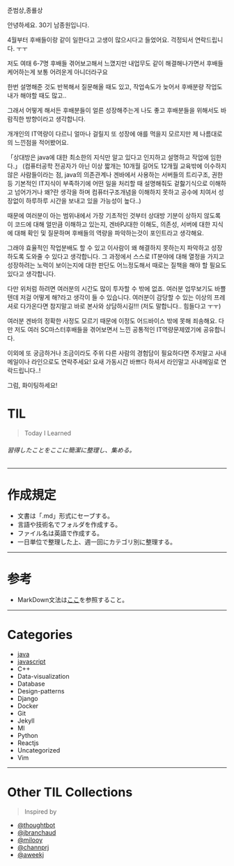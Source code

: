 준범상,종룔상

안녕하세요. 30기 남종원입니다.

4월부터 후배들이랑 같이 일한다고 고생이 많으시다고 들었어요.
걱정되서 연락드립니다. ㅜㅜ

저도 여태 6-7명 후배들 겪어보고해서 느꼈지만
내업무도 같이 해결해나가면서 후배들 케어하는게 보통 어려운게 아니더라구요

한번 설명해준 것도 반복해서 질문해올 때도 있고,
작업속도가 늦어서 후배분량 작업도 내가 해야할 때도 많고..

그래서 어떻게 해서든 후배분들이 얼른 성장해주는게 나도 좋고
후배분들을 위해서도 바람직한 방향이라고 생각합니다.

개개인의 IT역량이 다르니 얼마나 걸릴지 또 성장에 애를 먹을지 모르지만
제 나름대로의 느낀점을 적어봤어요.

「상대방은 java에 대한 최소한의 지식만 알고 있다고 인지하고 설명하고 작업에 임한다.」
(컴퓨터공학 전공자가 아닌 이상 짧개는 10개월 길어도 12개월 교육밖에 이수하지 않은
 사람들이라는 점, java의 의존관계나 겐바에서 사용하는 서버들의 트리구조, 권한 등
 기본적인 IT지식이 부족하기에 어떤 일을 처리할 때 설명해줘도 겉핧기식으로 이해하고
 넘어가거나 왜?란 생각을 하며 컴퓨터구조개념을 이해하지 못하고 
 공수에 치여서 성장없이 하루하루 시간을 보내고 있을 가능성이 높다..)
 
때문에 여러분이 아는 범위내에서 가장 기초적인 것부터 
상대방 기분이 상하지 않도록 이 코드에 대해 얼만큼 이해하고 있는지,
겐바PJ대한 이해도, 의존성, 서버에 대한 지식에 대해 확인 및 질문하며
후배들의 역량을 파악하는것이 포인트라고 생각해요.

그래야 효율적인 작업분배도 할 수 있고
이사람이 왜 해결하지 못하는지 파악하고 성장하도록 도와줄 수 있다고 생각합니다.
그 과정에서 스스로 IT분야에 대해 열정을 가지고 성장하려는 노력이 보이는지에 대한
판단도 어느정도해서 때로는 질책을 해야 할 필요도 있다고 생각합니다.

다만 위처럼 하려면 여러분의 시간도 많이 투자할 수 밖에 없죠. 여러분 업무보기도 바쁠텐데
저걸 어떻게 해?라고 생각이 들 수 있습니다. 여러분이 감당할 수 있는 이상의
프레셔로 다가온다면 참지말고 바로 본사와 상담하시길!!! (저도 말합니다.. 힘들다고 ㅜㅜ)

여러분 겐바의 정확한 사정도 모르기 때문에 이정도 어드바이스 밖에 못해 죄송해요.
다만 저도 여러 SC마스터후배들을 겪어보면서 느낀 공통적인 IT역량문제였기에 공유합니다.

이외에 또 궁금하거나 조금이라도 주위 다른 사람의 경험담이 필요하다면 주저말고
사내메일이나 라인으로도 연락주세요! 요새 가동시간 바쁘다 하셔서 라인말고
사내메일로 연락드립니다..!

그럼, 화이팅하세요!

TIL
=
> Today I Learned
###### 習得したことをここに簡潔に整理し、集める。
---------------------------------
作成規定
=
* 文書は「.md」形式にセーブする。
* 言語や技術名でフォルダを作成する。
* ファイル名は英語で作成する。
* 一日単位で整理した上、週一回にカテゴリ別に整理する。
---------------------------------
参考
=
* MarkDown文法は[ここ](https://gist.github.com/ihoneymon/652be052a0727ad59601)を参照すること。
---------------------------------
Categories
=
* [java](https://github.com/jwnam0661/TIL/tree/master/java)
* [javascript](https://github.com/jwnam0661/TIL/tree/master/javascript)
* C++
* Data-visualization
* Database
* Design-patterns
* Django
* Docker
* Git
* Jekyll
* Ml
* Python
* Reactjs
* Uncategorized
* Vim
-------------------------
Other TIL Collections
=
>Inspired by
* [@thoughtbot](https://github.com/thoughtbot/til)
* [@jbranchaud](https://github.com/jbranchaud/til)
* [@milooy](https://github.com/milooy/TIL)
* [@channprj](https://github.com/channprj/TIL)
* [@aweekj](https://github.com/aweekj/TIL)
